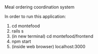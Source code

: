 Meal ordering coordination system

In order to run this application:
1. cd montefood
2. rails s
3. (in new terminal) cd montefood/frontend
4. npm start
5. (inside web browser) localhost:3000
